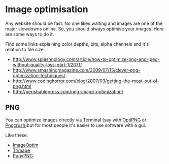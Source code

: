 # Image optimisation
Any website should be fast. No one likes waiting and images are one of the major slowdowns online. So, you should always optimise your images. Here are some ways to do it.

Find some links explaining color depths, bits, alpha channels and it's relation to file size.
- http://www.splashnology.com/article/how-to-optimize-png-and-jpeg-without-quality-loss-part-1/2071/
- http://www.smashingmagazine.com/2009/07/15/clever-png-optimization-techniques/
- http://www.codinghorror.com/blog/2007/03/getting-the-most-out-of-png.html
- http://perishablepress.com/png-image-optimization/

## PNG
You can optimize images directly via Terminal (say with [OptiPNG](http://optipng.sourceforge.net/) or [Pngcrush](http://pmt.sourceforge.net/pngcrush/))but for most people it's easier to use software with a gui.

Like these:
- [ImageOptim](http://imageoptim.com/)
- [Trimage](http://trimage.org/)
- [PunyPNG](http://www.punypng.com/)
